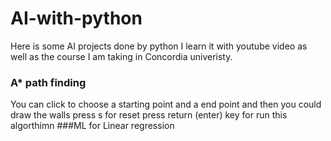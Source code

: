 # AI-with-python
Here is some AI  projects done by python
I learn it with youtube video as well as the course I am taking in Concordia univeristy.
### A* path finding
You can click to choose a starting point and a end point
and then you could draw the walls
press s for reset
press return (enter) key for run this algorthimn
###ML for Linear regression
